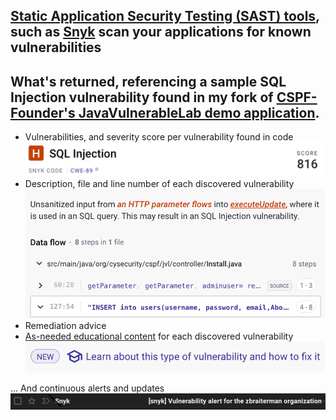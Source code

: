 ## [Static Application Security Testing (SAST) tools](https://owasp.org/www-community/Source_Code_Analysis_Tools), such as [Snyk](https://snyk.io/) scan your applications for known vulnerabilities

## What's returned, referencing a sample SQL Injection vulnerability found in my fork of [CSPF-Founder's JavaVulnerableLab demo application](https://github.com/CSPF-Founder/JavaVulnerableLab).

* Vulnerabilities, and severity score per vulnerability found in code ![](/images/snyk_code_java_vulnerable_lab_sqli_score.png)
* Description, file and line number of each discovered vulnerability ![](/images/snyk_java_sqli_data_flow_example.png)
* Remediation advice
* [As-needed educational content](https://learn.snyk.io/lessons/sql-injection/java/) for each discovered vulnerability  ![](/images/snyk_learn_prompt.png)



... And continuous alerts and updates ![](/images/snyk-vulnerability-email-alert.png)
